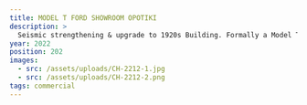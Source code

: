 ```yaml
---
title: MODEL T FORD SHOWROOM OPOTIKI
description: >
  Seismic strengthening & upgrade to 1920s Building. Formally a Model T Ford showroom
year: 2022
position: 202
images:
  - src: /assets/uploads/CH-2212-1.jpg
  - src: /assets/uploads/CH-2212-2.png
tags: commercial
---
```

